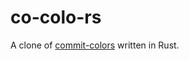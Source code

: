 # co-colo-rs

A clone of [commit-colors](https://github.com/sparkbox/commit-colors) written in Rust.
